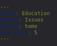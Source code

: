 ```yaml
---
title: Education
parent: Issues
layout: home
nav_order: 5
---
```

<html lang="en">
<head>
    <meta charset="UTF-8">
    <meta name="viewport" content="width=device-width, initial-scale=1.0">
    <title>Education</title>
    <style>
        body, html {
            margin: 0;
            padding: 0;
            font-family: Arial, sans-serif;
            background-color: #27262b;
            color: #f4f2f8;
            line-height: 1.6;
        }

        .content-container {
            max-width: 1000px;
            margin: 40px auto;
            padding: 20px;
            background-color: #27262b;
            border-radius: 10px;
            box-shadow: 0 2px 10px rgba(0, 0, 0, 0.1);
        }

        h1 {
            color: #7095DB;
            font-size: 2.5rem;
            text-align: center;
        }

        h2 {
            color: #4CAF50;
            font-size: 2rem;
            margin-top: 30px;
        }

        p {
            font-size: 1.2rem;
            margin-bottom: 20px;
        }

        ul, li {
            font-size: 1.1rem;
            margin-bottom: 10px;
            padding-left: 20px;
        }

        ul ul {
            margin-top: 10px;
            padding-left: 20px;
        }

        /* Styling for key terms */
        strong {
            color: #1D998D;
        }

        /* Buttons for action items */
        .action-button {
            display: inline-block;
            background-color: #4CAF50;
            color: white;
            padding: 10px 20px;
            text-decoration: none;
            border-radius: 5px;
            margin-top: 20px;
        }

        .action-button:hover {
            background-color: #45a049;
        }
    </style>
</head>
<body>

    <div class="content-container">
        <h1>Education</h1>
        <p>
            We will increase funding for the education system to make it easier for citizens to gain higher education through lower tuition cost and overall better quality education. 
        </p>

        <h2>Our Changes</h2>
        <ul>
            <li>Extra funding coming from the increased taxes for “choose your own taxes” if needed:</li>
            <ul>
                <li>33.3% to higher education</li>
                <li>66.6% to pre-K-12 schools</li>
            </ul>
            <li>With the tax increases we will increase or introduce funding to:</li>
            <ul>
                <li>State/city-ran technical colleges(17k/student average)</li>
                <li>Increase Public schools funding(30k/student average)</li>
                <li>School grants(U.S. spends 53.43 billion last year on grants)</li>
                <li>College/university grants(174.9 billion spent last year on programs)</li>
                <li>Scholarships/financial aid for college/university(government spent 46 billion on scholarships last year)</li>
            </ul>
        </ul>

        <h2>How it will affect you</h2>
        <p>
            This policy will allow you a American citizen, to easily access higher educations, and allow you and your children to get overall higher-quality and cheaper education.
        </p>
        <!-- Call to action -->
        <a href="/WEBSITE/Donations.html" class="action-button">Donate now</a>
    </div>

</body>
</html>

----

